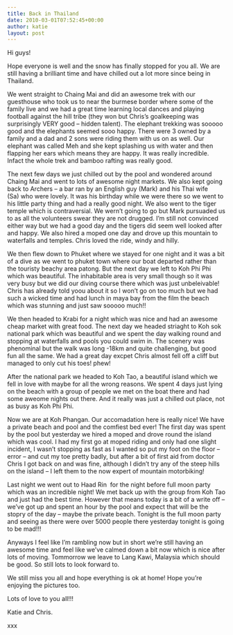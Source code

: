 ```yaml
---
title: Back in Thailand
date: 2010-03-01T07:52:45+00:00
author: katie
layout: post
---
```

Hi guys!

Hope everyone is well and the snow has finally stopped for you all. We are still having a brilliant time and have chilled out a lot more since being in Thailand.

We went straight to Chaing Mai and did an awesome trek with our guesthouse who took us to near the burmese border where some of the family live and we had a great time learning local dances and playing football against the hill tribe (they won but Chris&#8217;s goalkeeping was surprisingly VERY good &#8211; hidden talent). The elephant trekking was sooooo good and the elephants seemed sooo happy. There were 3 owned by a family and a dad and 2 sons were riding them with us on as well. Our elephant was called Meh and she kept splashing us with water and then flapping her ears which means they are happy. It was really incredible. Infact the whole trek and bamboo rafting was really good.

The next few days we just chilled out by the pool and wondered around Chaing Mai and went to lots of awesome night markets. We also kept going back to Archers &#8211; a bar ran by an English guy (Mark) and his Thai wife (Sa) who were lovely. It was his birthday while we were there so we went to his little party thing and had a really good night. We also went to the tiger temple which is contraversial. We wern&#8217;t going to go but Mark pursuaded us to as all the volunteers swear they are not drugged. I&#8217;m still not convinced either way but we had a good day and the tigers did seem well looked after and happy. We also hired a moped one day and drove up this mountain to waterfalls and temples. Chris loved the ride, windy and hilly.

We then flew down to Phuket where we stayed for one night and it was a bit of a dive as we went to phuket town where our boat departed rather than the touristy beachy area patong. But the next day we left to Koh Phi Phi which was beautiful. The inhabitable area is very small though so it was very busy but we did our diving course there which was just unbeleivable! Chris has already told yoou about it so I won&#8217;t go on too much but we had such a wicked time and had lunch in maya bay from the film the beach which was stunning and just saw sooooo much!!

We then headed to Krabi for a night which was nice and had an awesome cheap market with great food. The next day we headed striaght to Koh sok national park which was beautiful and we spent the day walking round and stopping at waterfalls and pools you could swim in. The scenery was phenominal but the walk was long -18km and quite challenging, but good fun all the same. We had a great day excpet Chris almost fell off a cliff but managed to only cut his toes! phew!

After the national park we headed to Koh Tao, a beautiful island which we fell in love with maybe for all the wrong reasons. We spent 4 days just lying on the beach with a group of people we met on the boat there and had some aweome nights out there. And it really was just a chilled out place, not as busy as Koh Phi Phi.

Now we are at Koh Phangan. Our accomadation here is really nice! We have a private beach and pool and the comfiest bed ever! The first day was spent by the pool but yesterday we hired a moped and drove round the island which was cool. I had my first go at moped riding and only had one slight incident, I wasn&#8217;t stopping as fast as I wanted so put my foot on the floor &#8211; error &#8211; and cut my toe pretty badly, but after a bit of first aid from doctor Chris I got back on and was fine, although I didn&#8217;t try any of the steep hills on the island &#8211; I left them to the now expert of mountain motorbiking!

Last night we went out to Haad Rin  for the night before full moon party which was an incredible night! We met back up with the group from Koh Tao and just had the best time. However that means today is a bit of a write off &#8211; we&#8217;ve got up and spent an hour by the pool and expect that will be the stopry of the day &#8211; maybe the private beach. Tonight is the full moon party and seeing as there were over 5000 people there yesterday tonight is going to be mad!!!

Anyways I feel like I&#8217;m rambling now but in short we&#8217;re still having an awesome time and feel like we&#8217;ve calmed down a bit now which is nice after lots of moving. Tommorrow we leave to Lang Kawi, Malaysia which should be good. So still lots to look forward to.

We still miss you all and hope everything is ok at home! Hope you&#8217;re enjoying the pictures too.

Lots of love to you all!!!

Katie and Chris.

xxx